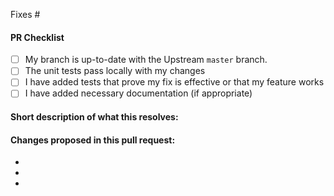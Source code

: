 <!--
(Thanks for sending a pull request! Please make sure you click the link above to view the contribution guidelines, then fill out the blanks below.)
-->
<!-- Add the issue number that is fixed by this PR (In the form Fixes #123) -->

Fixes #

#### PR Checklist
<!-- To Mark a Checklist box, put "x" inside the square brackets. For Example - [ ] becomes [x] -->
- [ ] My branch is up-to-date with the Upstream `master` branch.
- [ ] The unit tests pass locally with my changes
- [ ] I have added tests that prove my fix is effective or that my feature works
- [ ] I have added necessary documentation (if appropriate)

#### Short description of what this resolves:


#### Changes proposed in this pull request:

-
-
-


